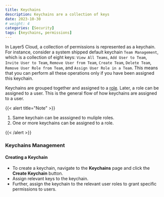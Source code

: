 ```yaml
---
title: Keychains
description: Keychains are a collection of keys
date: 2023-10-30
# weight: 4
categories: [Security]
tags: [keychains, permissions]
---
```


In Layer5 Cloud, a collection of permissions is represented as a keychain. For instance, consider a system shipped default keychain `Team Management`, which is a collection of eight keys: `View All Teams`, `Add User to Team`, `Invite User to Team`, `Remove User from Team`, `Create Team`, `Delete Team`, `Remove User Role from Team`, and `Assign User Role in a Team`. This means that you can perform all these operations only if you have been assigned this keychain.

Keychains are grouped together and assigned to a [role](/security/roles). Later, a role can be assigned to a user. This is the general flow of how keychains are assigned to a user.

{{< alert title="Note" >}}
1. Same keychain can be asssigned to muliple roles.
2. One or more keychains can be assigned to a role.

{{< /alert >}}

### Keychains Management

#### Creating a Keychain

- To create a keychain, navigate to the **Keychains** page and click the **Create Keychain** button.
- Assign relevant keys to the keychain.
- Further, assign the keychain to the relevant user roles to grant specific permissions to users.